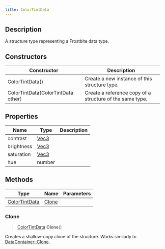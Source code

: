 ```yaml
---
title: ColorTintData
---
```

## Description

A structure type representing a Frostbite data type.

## Constructors

| Constructor                        | Description                                              |
| ---------------------------------- | -------------------------------------------------------- |
| ColorTintData()                    | Create a new instance of this structure type.            |
| ColorTintData(ColorTintData other) | Create a reference copy of a structure of the same type. |

## Properties

| Name       | Type                              | Description |
| ---------- | --------------------------------- | ----------- |
| contrast   | [Vec3](/vext/ref/shared/class/vec3) |             |
| brightness | [Vec3](/vext/ref/shared/class/vec3) |             |
| saturation | [Vec3](/vext/ref/shared/class/vec3) |             |
| hue        | number                            |             |

## Methods

| Type                           | Name            | Parameters |
| ------------------------------ | --------------- | ---------- |
| [ColorTintData](/vext/ref/fb/colortintdata/) | [Clone](#clone) |            |

### Clone

> [ColorTintData](/vext/ref/fb/colortintdata/) **Clone**()

Creates a shallow-copy clone of the structure. Works similarly to [DataContainer::Clone](/vext/ref/shared/class/datacontainer#clone).
